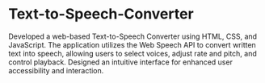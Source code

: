 # Text-to-Speech-Converter
Developed a web-based Text-to-Speech Converter using HTML, CSS, and JavaScript. The application utilizes the Web Speech API to convert written text into speech, allowing users to select voices, adjust rate and pitch, and control playback. Designed an intuitive interface for enhanced user accessibility and interaction.
